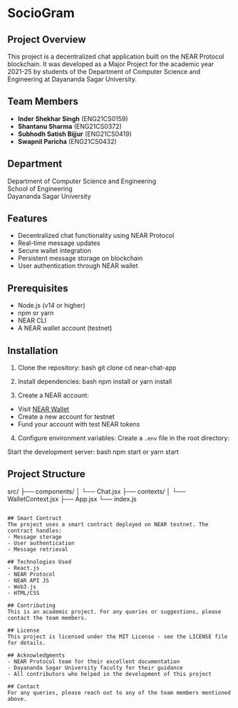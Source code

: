 # SocioGram

## Project Overview
This project is a decentralized chat application built on the NEAR Protocol blockchain. It was developed as a Major Project for the academic year 2021-25 by students of the Department of Computer Science and Engineering at Dayananda Sagar University.

## Team Members
- **Inder Shekhar Singh** (ENG21CS0159)
- **Shantanu Sharma** (ENG21CS0372)
- **Subhodh Satish Bijjur** (ENG21CS0419)
- **Swapnil Paricha** (ENG21CS0432)

## Department
Department of Computer Science and Engineering  
School of Engineering  
Dayananda Sagar University

## Features
- Decentralized chat functionality using NEAR Protocol
- Real-time message updates
- Secure wallet integration
- Persistent message storage on blockchain
- User authentication through NEAR wallet

## Prerequisites
- Node.js (v14 or higher)
- npm or yarn
- NEAR CLI
- A NEAR wallet account (testnet)

## Installation

1. Clone the repository:
bash
git clone <repository-url>
cd near-chat-app

2. Install dependencies:
bash
npm install
or
yarn install


3. Create a NEAR account:
- Visit [NEAR Wallet](https://wallet.testnet.near.org/)
- Create a new account for testnet
- Fund your account with test NEAR tokens

4. Configure environment variables:
Create a `.env` file in the root directory:

 Start the development server:
 bash
npm start
or
yarn start



## Project Structure
src/
├── components/
│ └── Chat.jsx
├── contexts/
│ └── WalletContext.jsx
├── App.jsx
└── index.js
```

## Smart Contract
The project uses a smart contract deployed on NEAR testnet. The contract handles:
- Message storage
- User authentication
- Message retrieval

## Technologies Used
- React.js
- NEAR Protocol
- NEAR API JS
- Web3.js
- HTML/CSS

## Contributing
This is an academic project. For any queries or suggestions, please contact the team members.

## License
This project is licensed under the MIT License - see the LICENSE file for details.

## Acknowledgments
- NEAR Protocol team for their excellent documentation
- Dayananda Sagar University faculty for their guidance
- All contributors who helped in the development of this project

## Contact
For any queries, please reach out to any of the team members mentioned above.
